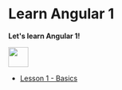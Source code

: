 # Learn Angular 1

**Let's learn Angular 1!**

<a href="https://angularjs.org"><img src="https://angularjs.org/img/AngularJS-large.png" height="40" title="angularjs.org" alt="" /></a>

- [Lesson 1 - Basics](Lesson1/index.md)

